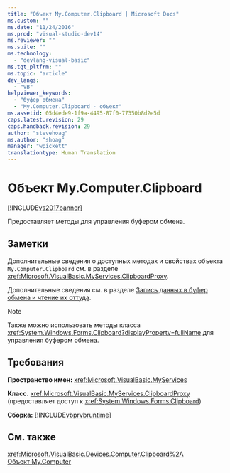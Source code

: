 ```yaml
---
title: "Объект My.Computer.Clipboard | Microsoft Docs"
ms.custom: ""
ms.date: "11/24/2016"
ms.prod: "visual-studio-dev14"
ms.reviewer: ""
ms.suite: ""
ms.technology: 
  - "devlang-visual-basic"
ms.tgt_pltfrm: ""
ms.topic: "article"
dev_langs: 
  - "VB"
helpviewer_keywords: 
  - "буфер обмена"
  - "My.Computer.Clipboard - объект"
ms.assetid: 05d4ede9-1f9a-4495-87f0-77350b8d2e5d
caps.latest.revision: 29
caps.handback.revision: 29
author: "stevehoag"
ms.author: "shoag"
manager: "wpickett"
translationtype: Human Translation
---
```

# Объект My.Computer.Clipboard
[!INCLUDE[vs2017banner](../../../csharp/includes/vs2017banner.md)]

Предоставляет методы для управления буфером обмена.  
  
## Заметки  
 Дополнительные сведения о доступных методах и свойствах объекта `My.Computer.Clipboard` см. в разделе <xref:Microsoft.VisualBasic.MyServices.ClipboardProxy>.  
  
 Дополнительные сведения см. в разделе [Запись данных в буфер обмена и чтение их оттуда](../../../visual-basic/developing-apps/programming/computer-resources/storing-data-to-and-reading-from-the-clipboard.md).  
  
> [!NOTE]
>  Также можно использовать методы класса <xref:System.Windows.Forms.Clipboard?displayProperty=fullName> для управления буфером обмена.  
  
## Требования  
 **Пространство имен:** <xref:Microsoft.VisualBasic.MyServices>  
  
 **Класс.** <xref:Microsoft.VisualBasic.MyServices.ClipboardProxy> \(предоставляет доступ к <xref:System.Windows.Forms.Clipboard>\)  
  
 **Сборка:** [!INCLUDE[vbprvbruntime](../../../visual-basic/language-reference/objects/includes/vbprvbruntime_md.md)]  
  
## См. также  
 <xref:Microsoft.VisualBasic.Devices.Computer.Clipboard%2A>   
 [Объект My.Computer](../../../visual-basic/language-reference/objects/my-computer-object.md)